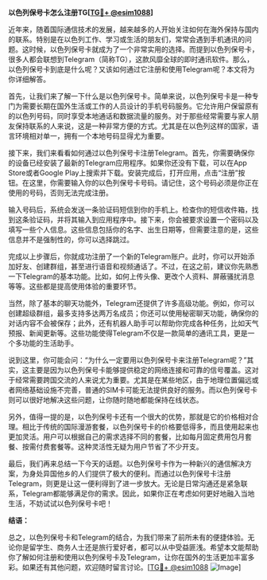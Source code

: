 **以色列保号卡怎么注册TG[[TG💪+ @esim1088](https://t.me/s/esim1088)]**

近年来，随着国际通信技术的发展，越来越多的人开始关注如何在海外保持与国内的联系。特别是在以色列工作、学习或生活的朋友们，常常会遇到手机通讯的问题。这时候，以色列保号卡就成为了一个非常实用的选择。而提到以色列保号卡，很多人都会联想到Telegram（简称TG），这款风靡全球的即时通讯软件。那么，以色列保号卡到底是什么呢？又该如何通过它注册和使用Telegram呢？本文将为你详细解答。

首先，让我们来了解一下什么是以色列保号卡。简单来说，以色列保号卡是一种专门为需要长期在国外生活或工作的人员设计的手机号码服务。它允许用户保留原有的以色列号码，同时享受本地通话和数据流量的服务。对于那些经常需要与家人朋友保持联系的人来说，这是一种非常方便的方式。尤其是在以色列这样的国家，语言环境相对单一，拥有一个本地号码显得尤为重要。

接下来，我们来看看如何通过以色列保号卡注册Telegram。首先，你需要确保你的设备已经安装了最新的Telegram应用程序。如果你还没有下载，可以在App Store或者Google Play上搜索并下载。安装完成后，打开应用，点击“注册”按钮。在这里，你需要输入你的以色列保号卡号码。请记住，这个号码必须是你正在使用的号码，否则无法完成注册。

输入号码后，系统会发送一条验证码短信到你的手机上。检查你的短信收件箱，找到这条验证码，并将其输入到应用程序中。接下来，你会被要求设置一个密码以及填写一些个人信息。这些信息包括你的名字、出生日期等，但需要注意的是，这些信息并不是强制性的，你可以选择跳过。

完成以上步骤后，你就成功注册了一个新的Telegram账户。此时，你可以开始添加好友、创建群组，甚至进行语音和视频通话了。不过，在这之前，建议你先熟悉一下Telegram的基本功能。比如，如何上传头像、更改个人资料、屏蔽骚扰消息等等。这些都是提高使用体验的重要环节。

当然，除了基本的聊天功能外，Telegram还提供了许多高级功能。例如，你可以创建超级群组，最多支持多达两万名成员；你还可以使用秘密聊天功能，确保你的对话内容不会被保存；此外，还有机器人助手可以帮助你完成各种任务，比如天气预报、新闻更新等。这些功能使得Telegram不仅是一款简单的通讯工具，更是一个多功能的生活助手。

说到这里，你可能会问：“为什么一定要用以色列保号卡来注册Telegram呢？”其实，这主要是因为以色列保号卡能够提供稳定的网络连接和可靠的信号覆盖。这对于经常需要跨国交流的人来说尤为重要。尤其是在某些地区，由于地理位置偏远或者网络基础设施不完善，普通的SIM卡可能无法提供良好的服务。而以色列保号卡则可以很好地解决这些问题，让你随时随地都能保持在线状态。

另外，值得一提的是，以色列保号卡还有一个很大的优势，那就是它的价格相对合理。相比于传统的国际漫游套餐，以色列保号卡的价格要低得多，而且使用起来也更加灵活。用户可以根据自己的需求选择不同的套餐，比如每月固定费用包月套餐、按需付费套餐等。这种灵活性无疑为用户节省了不少开支。

最后，我们再来总结一下今天的话题。以色列保号卡作为一种新兴的通信解决方案，为身处异国他乡的人们提供了极大的便利。而通过以色列保号卡注册Telegram，则更是让这一便利得到了进一步放大。无论是日常沟通还是紧急联系，Telegram都能够满足你的需求。因此，如果你正在考虑如何更好地融入当地生活，不妨试试以色列保号卡吧！

**结语：**

总之，以色列保号卡和Telegram的结合，为我们带来了前所未有的便捷体验。无论你是留学生、商务人士还是旅行爱好者，都可以从中受益匪浅。希望本文能帮助你了解如何注册和使用以色列保号卡及Telegram，让你在国外的生活更加丰富多彩。如果还有其他问题，欢迎随时留言讨论。[[TG💪+ @esim1088](https://t.me/s/esim1088) ![Image](https://i.postimg.cc/4NQfJmqS/Snipaste-2025-05-13-00-14-12.png)]